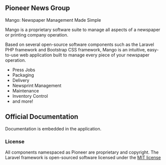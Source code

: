 ## Pioneer News Group
Mango: Newspaper Management Made Simple

Mango is a proprietary software suite to manage all aspects of a newspaper or printing company operation.

Based on several open-source software components such as the Laravel PHP framework and Bootstrap CSS framework, Mango is an intuitive, easy-to-use web application built to manage every piece of your newspaper operation.

* Press Jobs
* Packaging
* Delivery
* Newsprint Management
* Maintenance
* Inventory Control
* and more!

## Official Documentation

Documentation is embedded in the application.

### License
All components namespaced as Pioneer are proprietary and copyright.
The Laravel framework is open-sourced software licensed under the [MIT license](http://opensource.org/licenses/MIT)

